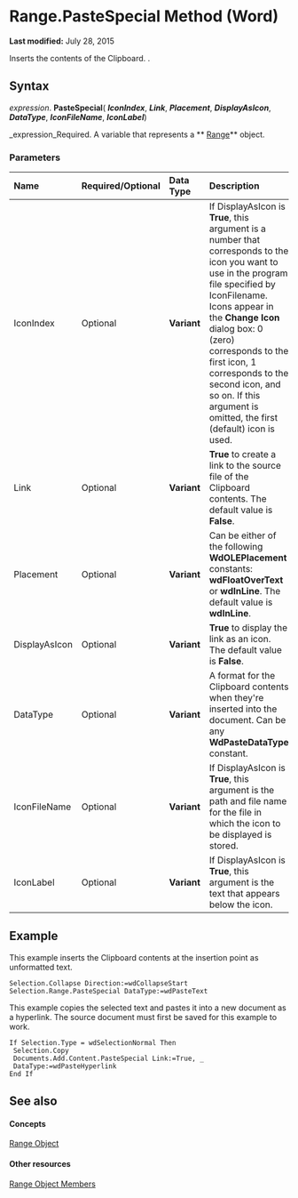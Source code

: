
# Range.PasteSpecial Method (Word)

 **Last modified:** July 28, 2015

Inserts the contents of the Clipboard. .

## Syntax

 _expression_. **PasteSpecial**( **_IconIndex_**,  **_Link_**,  **_Placement_**,  **_DisplayAsIcon_**,  **_DataType_**,  **_IconFileName_**,  **_IconLabel_**)

 _expression_Required. A variable that represents a  ** [Range](15a7a1c4-5f3f-5b6e-60e9-29688de3f274.md)** object.


### Parameters



|**Name**|**Required/Optional**|**Data Type**|**Description**|
|:-----|:-----|:-----|:-----|
|IconIndex|Optional| **Variant**|If DisplayAsIcon is  **True**, this argument is a number that corresponds to the icon you want to use in the program file specified by IconFilename. Icons appear in the  **Change Icon** dialog box: 0 (zero) corresponds to the first icon, 1 corresponds to the second icon, and so on. If this argument is omitted, the first (default) icon is used.|
|Link|Optional| **Variant**| **True** to create a link to the source file of the Clipboard contents. The default value is **False**.|
|Placement|Optional| **Variant**|Can be either of the following  **WdOLEPlacement** constants: **wdFloatOverText** or **wdInLine**. The default value is  **wdInLine**.|
|DisplayAsIcon|Optional| **Variant**| **True** to display the link as an icon. The default value is **False**.|
|DataType|Optional| **Variant**|A format for the Clipboard contents when they're inserted into the document. Can be any  **WdPasteDataType** constant.|
|IconFileName|Optional| **Variant**|If DisplayAsIcon is  **True**, this argument is the path and file name for the file in which the icon to be displayed is stored.|
|IconLabel|Optional| **Variant**|If DisplayAsIcon is  **True**, this argument is the text that appears below the icon.|

## Example

This example inserts the Clipboard contents at the insertion point as unformatted text.


```
Selection.Collapse Direction:=wdCollapseStart 
Selection.Range.PasteSpecial DataType:=wdPasteText
```

This example copies the selected text and pastes it into a new document as a hyperlink. The source document must first be saved for this example to work.




```
If Selection.Type = wdSelectionNormal Then 
 Selection.Copy 
 Documents.Add.Content.PasteSpecial Link:=True, _ 
 DataType:=wdPasteHyperlink 
End If
```


## See also


#### Concepts


 [Range Object](15a7a1c4-5f3f-5b6e-60e9-29688de3f274.md)
#### Other resources


 [Range Object Members](3c4a36d9-2a80-5aaf-827b-275a52bfa193.md)
